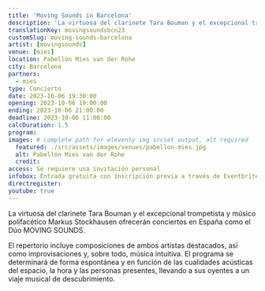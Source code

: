 ```yaml
---
title: 'Moving Sounds in Barcelona'
description: 'La virtuosa del clarinete Tara Bouman y el excepcional trompetista y músico polifacético Markus Stockhausen ofrecerán conciertos en España como el Dúo MOVING SOUNDS'
translationKey: movingsoundsbcn23
customSlug: moving-sounds-barcelona
artist: [movingsounds]
venue: [mies]
location: Pabellón Mies van der Rohe
city: Barcelona
partners:
  - mies
type: Concierto
date: 2023-10-06 19:30:00
opening: 2023-10-06 19:00:00
ending: 2023-10-06 21:00:00
deadline: 2023-10-06 11:00:00
calcDuration: 1.5
program:
images: # complete path for eleventy img srcset output, alt required
  featured: ./src/assets/images/venues/pabellon-mies.jpg
  alt: Pabellón Mies van der Rohe
  credit:
access: Se requiere una invitación personal
infobox: Entrada gratuita con inscripción previa a través de Eventbrite.
directregister:
youtube: true
---
```


La virtuosa del clarinete Tara Bouman y el excepcional trompetista y músico polifacético Markus Stockhausen ofrecerán conciertos en España como el Dúo MOVING SOUNDS.

El repertorio incluye composiciones de ambos artistas destacados, así como improvisaciones y, sobre todo, música intuitiva. El programa se determinará de forma espontánea y en función de las cualidades acústicas del espacio, la hora y las personas presentes, llevando a sus oyentes a un viaje musical de descubrimiento.
